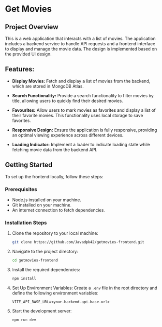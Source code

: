 # Get Movies

## Project Overview

This is a web application that interacts with a list of movies. The application includes a backend service to handle API requests and a frontend interface to display and manage the movie data. The design is implemented based on the provided UI design.

## Features:

- **Display Movies:** Fetch and display a list of movies from the backend, which are stored in MongoDB Atlas.
  
- **Search Functionality:** Provide a search functionality to filter movies by title, allowing users to quickly find their desired movies.

- **Favourites:** Allow users to mark movies as favorites and display a list of their favorite movies. This functionality uses local storage to save favorites.

- **Responsive Design:** Ensure the application is fully responsive, providing an optimal viewing experience across different devices.

- **Loading Indicator:** Implement a loader to indicate loading state while fetching movie data from the backend API.

## Getting Started

To set up the frontend locally, follow these steps:

### Prerequisites

- Node.js installed on your machine.
- Git installed on your machine.
- An internet connection to fetch dependencies.

### Installation Steps

1. Clone the repository to your local machine:
    ```sh
    git clone https://github.com/Javadpk42/getmovies-frontend.git
    ```

2. Navigate to the project directory:
    ```sh
    cd getmovies-frontend
    ```

3. Install the required dependencies:
    ```sh
    npm install
    ```

4. Set Up Environment Variables:
    Create a `.env` file in the root directory and define the following environment variables:
    ```env
    VITE_API_BASE_URL=<your-backend-api-base-url>
    ```

5. Start the development server:
    ```sh
    npm run dev
    ```
